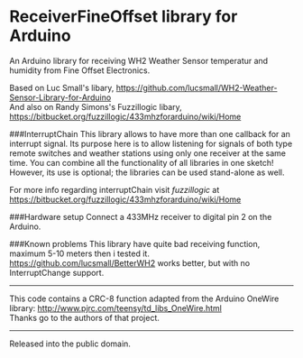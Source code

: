 ReceiverFineOffset library for Arduino
======================================

An Arduino library for receiving WH2 Weather Sensor temperatur and humidity from Fine Offset Electronics.

Based on Luc Small's libary,
 https://github.com/lucsmall/WH2-Weather-Sensor-Library-for-Arduino <br />
And also on Randy Simons's Fuzzillogic libary, 
 https://bitbucket.org/fuzzillogic/433mhzforarduino/wiki/Home

###InterruptChain
This library allows to have more than one callback for an interrupt signal.
Its purpose here is to allow listening for signals of both type remote switches and weather stations using only one receiver at the same time. You can combine all the functionality of all libraries in one sketch! 
However, its use is optional; the libraries can be used stand-alone as well.

For more info regarding interruptChain visit *fuzzillogic* at https://bitbucket.org/fuzzillogic/433mhzforarduino/wiki/Home

###Hardware setup
Connect a 433MHz receiver to digital pin 2 on the Arduino.

###Known problems
This library have quite bad receiving function, maximum 5-10 meters then i tested it.
https://github.com/lucsmall/BetterWH2 works better, but with no InterruptChange support.

---
This code contains a CRC-8 function adapted from the Arduino OneWire library:
 http://www.pjrc.com/teensy/td_libs_OneWire.html <br />
Thanks go to the authors of that project.

---
Released into the public domain.